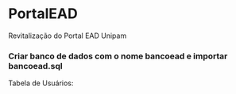 # PortalEAD
Revitalização do Portal EAD Unipam
### Criar banco de dados com o nome bancoead e importar bancoead.sql
Tabela de Usuários:
